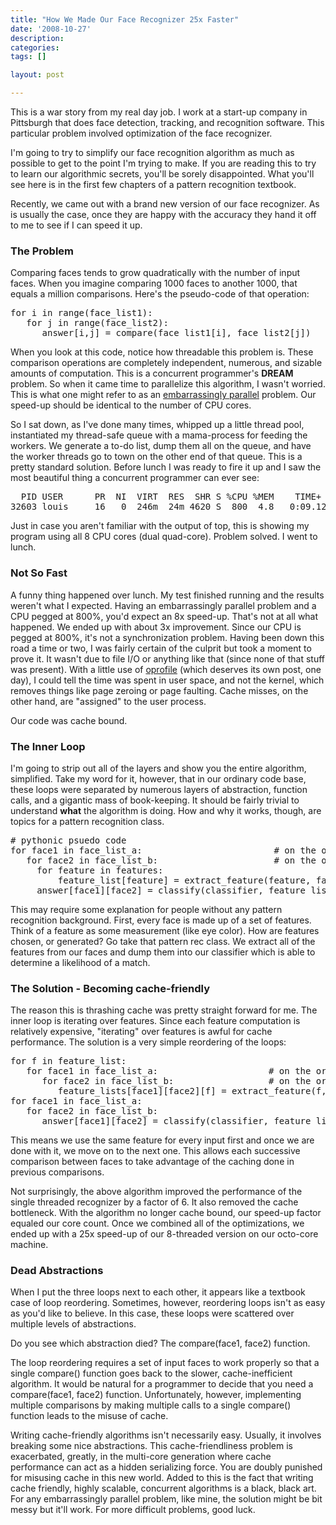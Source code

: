```yaml
---
title: "How We Made Our Face Recognizer 25x Faster"
date: '2008-10-27'
description:
categories:
tags: []

layout: post

---
```

This is a war story from my real day job. I work at a start-up company in Pittsburgh that does face detection, tracking, and recognition software. This particular problem involved optimization of the face recognizer.

I'm going to try to simplify our face recognition algorithm as much as possible to get to the point I'm trying to make. If you are reading this to try to learn our algorithmic secrets, you'll be sorely disappointed. What you'll see here is in the first few chapters of a pattern recognition textbook.

Recently, we came out with a brand new version of our face recognizer. As is usually the case, once they are happy with the accuracy they hand it off to me to see if I can speed it up.
<h3>The Problem</h3>
Comparing faces tends to grow quadratically with the number of input faces. When you imagine comparing 1000 faces to another 1000, that equals a million comparisons. Here's the pseudo-code of that operation:

<pre>for i in range(face_list1):
   for j in range(face_list2):
      answer[i,j] = compare(face_list1[i], face_list2[j])</pre>

When you look at this code, notice how threadable this problem is. These comparison operations are completely independent, numerous, and sizable amounts of computation. This is a concurrent programmer's <strong>DREAM</strong> problem. So when it came time to parallelize this algorithm, I wasn't worried. This is what one might refer to as an <a href="http://en.wikipedia.org/wiki/Embarrassingly_parallel">embarrassingly parallel</a> problem. Our speed-up should be identical to the number of CPU cores.

So I sat down, as I've done many times, whipped up a little thread pool, instantiated my thread-safe queue with a mama-process for feeding the workers. We generate a to-do list, dump them all on the queue, and have the worker threads go to town on the other end of that queue. This is a pretty standard solution. Before lunch I was ready to fire it up and I saw the most beautiful thing a concurrent programmer can ever see:

<pre>  PID USER      PR  NI  VIRT  RES  SHR S %CPU %MEM    TIME+  COMMAND
32603 louis     16   0  246m  24m 4620 S  800  4.8   0:09.12 recognize</pre>

Just in case you aren't familiar with the output of top, this is showing my program using all 8 CPU cores (dual quad-core). Problem solved. I went to lunch.

<h3>Not So Fast</h3>

A funny thing happened over lunch. My test finished running and the results weren't what I expected. Having an embarrassingly parallel problem and a CPU pegged at 800%, you'd expect an 8x speed-up. That's not at all what happened. We ended up with about 3x improvement. Since our CPU is pegged at 800%, it's not a synchronization problem. Having been down this road a time or two, I was fairly certain of the culprit but took a moment to prove it. It wasn't due to file I/O or anything like that (since none of that stuff was present). With a little use of <a href="http://oprofile.sourceforge.net/news/">oprofile</a> (which deserves its own post, one day), I could tell the time was spent in user space, and not the kernel, which removes things like page zeroing or page faulting. Cache misses, on the other hand, are "assigned" to the user process.

Our code was cache bound.

<h3>The Inner Loop</h3>
I'm going to strip out all of the layers and show you the entire algorithm, simplified. Take my word for it, however, that in our ordinary code base, these loops were separated by numerous layers of abstraction, function calls, and a gigantic mass of book-keeping. It should be fairly trivial to understand <strong>what</strong> the algorithm is doing. How and why it works, though, are topics for a pattern recognition class.

<pre>
# pythonic psuedo code
for face1 in face_list_a:                         # on the order of 1000
   for face2 in face_list_b:                      # on the order of 1000
     for feature in features:                           
         feature_list[feature] = extract_feature(feature, face1, face2)
     answer[face1][face2] = classify(classifier, feature_list)</pre>

This may require some explanation for people without any pattern recognition background. First, every face is made up of a set of features. Think of a feature as some measurement (like eye color). How are features chosen, or generated? Go take that pattern rec class. We extract all of the features from our faces and dump them into our classifier which is able to determine a likelihood of a match.

<h3>The Solution - Becoming cache-friendly</h3>

The reason this is thrashing cache was pretty straight forward for me. The inner loop is iterating over features. Since each feature computation is relatively expensive, "iterating" over features is awful for cache performance. The solution is a very simple reordering of the loops:
<pre>
for f in feature_list:   
   for face1 in face_list_a:                     # on the order of 1000
      for face2 in face_list_b:                  # on the order of 1000
         feature_lists[face1][face2][f] = extract_feature(f, face1, face2)
for face1 in face_list_a:
   for face2 in face_list_b:
      answer[face1][face2] = classify(classifier, feature_lists[face1][face2])
</pre>

This means we use the same feature for every input first and once we are done with it, we move on to the next one. This allows each successive comparison between faces to take advantage of the caching done in previous comparisons.

Not surprisingly, the above algorithm improved the performance of the single threaded recognizer by a factor of 6. It also removed the cache bottleneck. With the algorithm no longer cache bound, our speed-up factor equaled our core count. Once we combined all of the optimizations, we ended up with a 25x speed-up of our 8-threaded version on our octo-core machine.
<h3>Dead Abstractions</h3>
When I put the three loops next to each other, it appears like a textbook case of loop reordering. Sometimes, however, reordering loops isn't as easy as you'd like to believe. In this case, these loops were scattered over multiple levels of abstractions.

Do you see which abstraction died? The compare(face1, face2) function.

The loop reordering requires a set of input faces to work properly so that a single compare() function goes back to the slower, cache-inefficient algorithm. It would be natural for a programmer to decide that you need a compare(face1, face2) function. Unfortunately, however, implementing multiple comparisons by making multiple calls to a single compare() function leads to the misuse of cache.

Writing cache-friendly algorithms isn't necessarily easy. Usually, it involves breaking some nice abstractions. This cache-friendliness problem is exacerbated, greatly, in the multi-core generation where cache performance can act as a hidden serializing force. You are doubly punished for misusing cache in this new world. Added to this is the fact that writing cache friendly, highly scalable, concurrent algorithms is a black, black art. For any embarrassingly parallel problem, like mine, the solution might be bit messy but it'll work. For more difficult problems, good luck.
